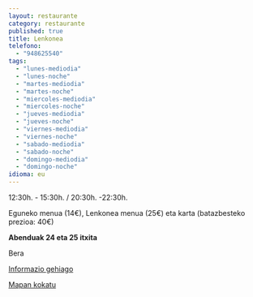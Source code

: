 ```yaml
---
layout: restaurante
category: restaurante
published: true
title: Lenkonea
telefono:
  - "948625540"
tags:
  - "lunes-mediodia"
  - "lunes-noche"
  - "martes-mediodia"
  - "martes-noche"
  - "miercoles-mediodia"
  - "miercoles-noche"
  - "jueves-mediodia"
  - "jueves-noche"
  - "viernes-mediodia"
  - "viernes-noche"
  - "sabado-mediodia"
  - "sabado-noche"
  - "domingo-mediodia"
  - "domingo-noche"
idioma: eu
---
```


12:30h. - 15:30h. / 20:30h. -22:30h.

Eguneko menua (14€), Lenkonea menua (25€) eta karta (batazbesteko prezioa: 40€)

**Abenduak 24 eta 25 itxita**

Bera

[Informazio gehiago](http://www.consorciobertiz.org/consorcio/dondecomer/restaurantes/bera-es-0-175/restaurante-lenkonea-hotel-churrut.html)

[Mapan kokatu](https://maps.google.es/maps?q=lenkonea&hl=es&ll=43.320182,-1.685028&spn=0.32521,0.617294&sll=43.113641,-1.682539&sspn=0.020395,0.038581&t=h&hq=lenkonea&z=11&iwloc=A "Lenkonea jatetxea")
